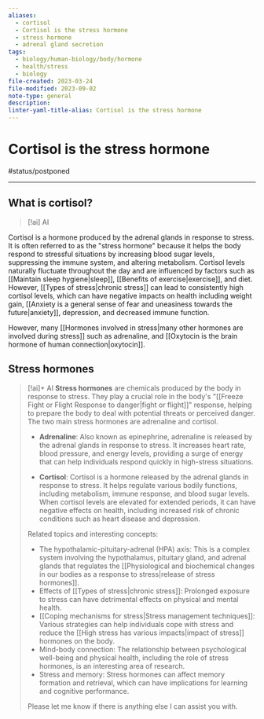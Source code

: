 ```yaml
---
aliases:
  - cortisol
  - Cortisol is the stress hormone
  - stress hormone
  - adrenal gland secretion
tags:
  - biology/human-biology/body/hormone
  - health/stress
  - biology
file-created: 2023-03-24
file-modified: 2023-09-02
note-type: general
description: 
linter-yaml-title-alias: Cortisol is the stress hormone
---
```


# Cortisol is the stress hormone

#status/postponed

---

## What is cortisol?

> [!ai] AI
>
Cortisol is a hormone produced by the adrenal glands in response to stress. It is often referred to as the "stress hormone" because it helps the body respond to stressful situations by increasing blood sugar levels, suppressing the immune system, and altering metabolism. Cortisol levels naturally fluctuate throughout the day and are influenced by factors such as [[Maintain sleep hygiene|sleep]], [[Benefits of exercise|exercise]], and diet. However, [[Types of stress|chronic stress]] can lead to consistently high cortisol levels, which can have negative impacts on health including weight gain, [[Anxiety is a general sense of fear and uneasiness towards the future|anxiety]], depression, and decreased immune function.

However, many [[Hormones involved in stress|many other hormones are involved during stress]] such as adrenaline, and [[Oxytocin is the brain hormone of human connection|oxytocin]].

## Stress hormones

> [!ai]+ AI
> **Stress hormones** are chemicals produced by the body in response to stress. They play a crucial role in the body's "[[Freeze Fight or Flight Response to danger|fight or flight]]" response, helping to prepare the body to deal with potential threats or perceived danger. The two main stress hormones are adrenaline and cortisol.
>
> * **Adrenaline**: Also known as epinephrine, adrenaline is released by the adrenal glands in response to stress. It increases heart rate, blood pressure, and energy levels, providing a surge of energy that can help individuals respond quickly in high-stress situations.
>
> * **Cortisol**: Cortisol is a hormone released by the adrenal glands in response to stress. It helps regulate various bodily functions, including metabolism, immune response, and blood sugar levels. When cortisol levels are elevated for extended periods, it can have negative effects on health, including increased risk of chronic conditions such as heart disease and depression.
>
> Related topics and interesting concepts:
> * The hypothalamic-pituitary-adrenal (HPA) axis: This is a complex system involving the hypothalamus, pituitary gland, and adrenal glands that regulates the [[Physiological and biochemical changes in our bodies as a response to stress|release of stress hormones]].
> * Effects of [[Types of stress|chronic stress]]: Prolonged exposure to stress can have detrimental effects on physical and mental health.
> * [[Coping mechanisms for stress|Stress management techniques]]: Various strategies can help individuals cope with stress and reduce the [[High stress has various impacts|impact of stress]] hormones on the body.
> * Mind-body connection: The relationship between psychological well-being and physical health, including the role of stress hormones, is an interesting area of research.
> * Stress and memory: Stress hormones can affect memory formation and retrieval, which can have implications for learning and cognitive performance.
>
> Please let me know if there is anything else I can assist you with.
